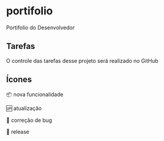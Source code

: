 # portifolio
Portifolio do Desenvolvedor

## Tarefas

O controle das tarefas desse projeto será realizado no GitHub

## Ícones 

:package: nova funcionalidade

:up: atualização

:space_invader: correção de bug

:checkered_flag: release